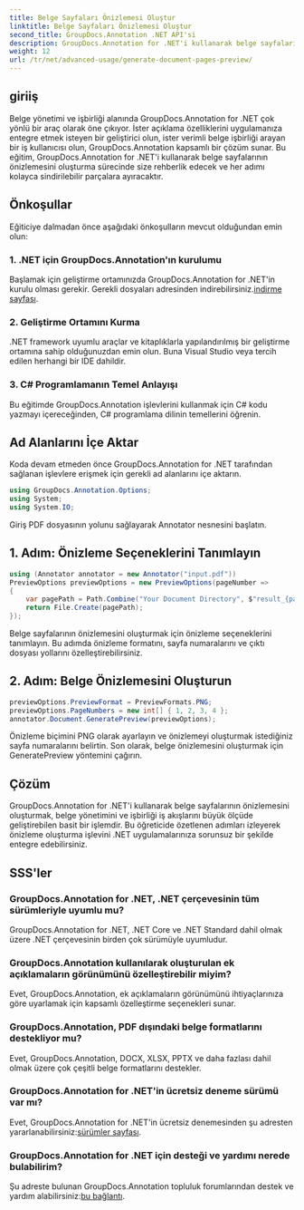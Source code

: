 ```yaml
---
title: Belge Sayfaları Önizlemesi Oluştur
linktitle: Belge Sayfaları Önizlemesi Oluştur
second_title: GroupDocs.Annotation .NET API'si
description: GroupDocs.Annotation for .NET'i kullanarak belge sayfalarının önizlemesini verimli bir şekilde nasıl oluşturacağınızı öğrenin. Bu kapsamlı ürünle belge yönetimi iş akışlarınızı geliştirin.
weight: 12
url: /tr/net/advanced-usage/generate-document-pages-preview/
---
```

## giriiş
Belge yönetimi ve işbirliği alanında GroupDocs.Annotation for .NET çok yönlü bir araç olarak öne çıkıyor. İster açıklama özelliklerini uygulamanıza entegre etmek isteyen bir geliştirici olun, ister verimli belge işbirliği arayan bir iş kullanıcısı olun, GroupDocs.Annotation kapsamlı bir çözüm sunar. Bu eğitim, GroupDocs.Annotation for .NET'i kullanarak belge sayfalarının önizlemesini oluşturma sürecinde size rehberlik edecek ve her adımı kolayca sindirilebilir parçalara ayıracaktır.
## Önkoşullar
Eğiticiye dalmadan önce aşağıdaki önkoşulların mevcut olduğundan emin olun:
### 1. .NET için GroupDocs.Annotation'ın kurulumu
 Başlamak için geliştirme ortamınızda GroupDocs.Annotation for .NET'in kurulu olması gerekir. Gerekli dosyaları adresinden indirebilirsiniz.[indirme sayfası](https://releases.groupdocs.com/annotation/net/).
### 2. Geliştirme Ortamını Kurma
.NET framework uyumlu araçlar ve kitaplıklarla yapılandırılmış bir geliştirme ortamına sahip olduğunuzdan emin olun. Buna Visual Studio veya tercih edilen herhangi bir IDE dahildir.
### 3. C# Programlamanın Temel Anlayışı
Bu eğitimde GroupDocs.Annotation işlevlerini kullanmak için C# kodu yazmayı içereceğinden, C# programlama dilinin temellerini öğrenin.

## Ad Alanlarını İçe Aktar
Koda devam etmeden önce GroupDocs.Annotation for .NET tarafından sağlanan işlevlere erişmek için gerekli ad alanlarını içe aktarın.

```csharp
using GroupDocs.Annotation.Options;
using System;
using System.IO;

```
Giriş PDF dosyasının yolunu sağlayarak Annotator nesnesini başlatın.
## 1. Adım: Önizleme Seçeneklerini Tanımlayın
```csharp
using (Annotator annotator = new Annotator("input.pdf"))
PreviewOptions previewOptions = new PreviewOptions(pageNumber =>
{
    var pagePath = Path.Combine("Your Document Directory", $"result_{pageNumber}.png");
    return File.Create(pagePath);
});
```
Belge sayfalarının önizlemesini oluşturmak için önizleme seçeneklerini tanımlayın. Bu adımda önizleme formatını, sayfa numaralarını ve çıktı dosyası yollarını özelleştirebilirsiniz.
## 2. Adım: Belge Önizlemesini Oluşturun
```csharp
previewOptions.PreviewFormat = PreviewFormats.PNG;
previewOptions.PageNumbers = new int[] { 1, 2, 3, 4 };
annotator.Document.GeneratePreview(previewOptions);
```
Önizleme biçimini PNG olarak ayarlayın ve önizlemeyi oluşturmak istediğiniz sayfa numaralarını belirtin. Son olarak, belge önizlemesini oluşturmak için GeneratePreview yöntemini çağırın.

## Çözüm
GroupDocs.Annotation for .NET'i kullanarak belge sayfalarının önizlemesini oluşturmak, belge yönetimini ve işbirliği iş akışlarını büyük ölçüde geliştirebilen basit bir işlemdir. Bu öğreticide özetlenen adımları izleyerek önizleme oluşturma işlevini .NET uygulamalarınıza sorunsuz bir şekilde entegre edebilirsiniz.
## SSS'ler
### GroupDocs.Annotation for .NET, .NET çerçevesinin tüm sürümleriyle uyumlu mu?
GroupDocs.Annotation for .NET, .NET Core ve .NET Standard dahil olmak üzere .NET çerçevesinin birden çok sürümüyle uyumludur.
### GroupDocs.Annotation kullanılarak oluşturulan ek açıklamaların görünümünü özelleştirebilir miyim?
Evet, GroupDocs.Annotation, ek açıklamaların görünümünü ihtiyaçlarınıza göre uyarlamak için kapsamlı özelleştirme seçenekleri sunar.
### GroupDocs.Annotation, PDF dışındaki belge formatlarını destekliyor mu?
Evet, GroupDocs.Annotation, DOCX, XLSX, PPTX ve daha fazlası dahil olmak üzere çok çeşitli belge formatlarını destekler.
### GroupDocs.Annotation for .NET'in ücretsiz deneme sürümü var mı?
Evet, GroupDocs.Annotation for .NET'in ücretsiz denemesinden şu adresten yararlanabilirsiniz:[sürümler sayfası](https://releases.groupdocs.com/).
### GroupDocs.Annotation for .NET için desteği ve yardımı nerede bulabilirim?
 Şu adreste bulunan GroupDocs.Annotation topluluk forumlarından destek ve yardım alabilirsiniz:[bu bağlantı](https://forum.groupdocs.com/c/annotation/10).